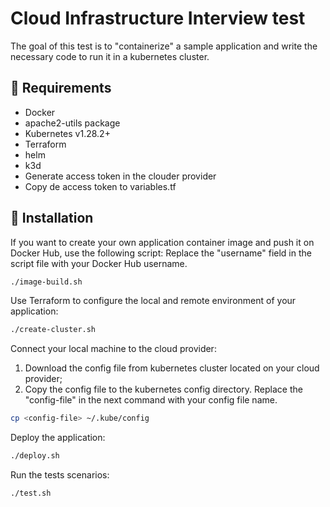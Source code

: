 # Cloud Infrastructure Interview test

The goal of this test is to "containerize" a sample application and write the necessary code to run it in a kubernetes cluster.

## 🛑 Requirements

- Docker
- apache2-utils package
- Kubernetes v1.28.2+
- Terraform 
- helm
- k3d
- Generate access token in the clouder provider
- Copy de access token to variables.tf

## 🚀 Installation

If you want to create your own application container image and push it on Docker Hub, use the following script: 
Replace the "username" field in the script file with your Docker Hub username.

```bash
./image-build.sh
```

Use Terraform to configure the local and remote environment of your application:
 
```bash
./create-cluster.sh
```

Connect your local machine to the cloud provider:

1. Download the config file from kubernetes cluster located on your cloud provider;
2. Copy the config file to the kubernetes config directory. Replace the "config-file" in the next command with your config file name.

```bash
cp <config-file> ~/.kube/config
```

Deploy the application:

```bash
./deploy.sh
```
Run the tests scenarios:

```bash
./test.sh
```
